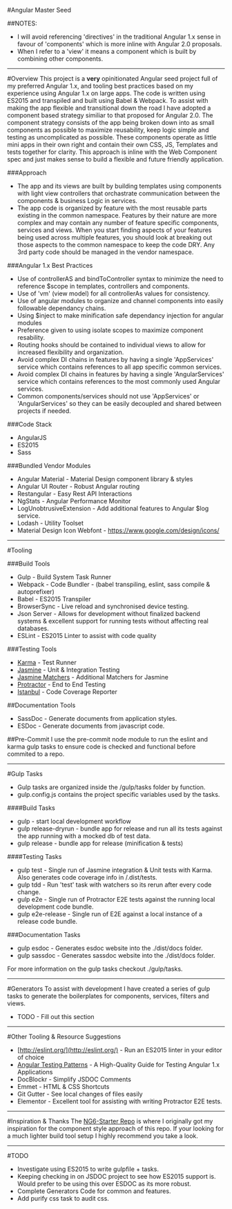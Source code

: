 #Angular Master Seed

##NOTES:
* I will avoid referencing 'directives' in the traditional Angular 1.x sense in favour of 'components' which is more inline with Angular 2.0 proposals.
* When I refer to a 'view' it means a component which is built by combining other components.

---
#Overview
This project is a **very** opinitionated Angular seed project full of my preferred Angular 1.x, and tooling best practices based on my experience using Angular 1.x on large apps. The code is written using ES2015 and transpiled and built using Babel & Webpack. To assist with making the app flexible and transitional down the road I have adopted a component based strategy similiar to that proposed for Angular 2.0.  The component strategy consists of the app being broken down into as small components as possible to maximize reusability, keep logic simple and testing as uncomplicated as possible.  These components operate as little mini apps in their own right and contain their own CSS, JS, Templates and tests together for clarity.  This approach is inline with the Web Component spec and just makes sense to build a flexible and future friendly application.

###Approach
* The app and its views are built by building templates using components with light view controllers that orchastrate communication between the components & business Logic in services.
*  The app code is organized by feature with the most reusable parts existing in the common namespace.  Features by their nature are more complex and may contain any number of feature specific components, services and views.  When you start finding aspects of your features being used across multiple features, you should look at breaking out those aspects to the common namespace to keep the code DRY.
Any 3rd party code should be managed in the vendor namespace.

###Angular 1.x Best Practices
* Use of controllerAS and bindToController syntax to minimize the need to reference $scope in templates, controllers and components.
* Use of 'vm' (view model) for all controllerAs values for consistency.
* Use of angular modules to organize and channel components into easily followable dependancy chains.
* Using $inject to make minification safe dependancy injection for angular modules
* Preference given to using isolate scopes to maximize component resability.
* Routing hooks should be contained to individual views to allow for increased flexibility and organization.
* Avoid complex DI chains in features by having a single 'AppServices' service which contains references to all app specific common services.
* Avoid complex DI chains in features by having a single 'AngularServices' service which contains references to the most commonly used Angular services.
* Common components/services should not use 'AppServices' or 'AngularServices' so they can be easily decoupled and shared between projects if needed.

###Code Stack
* AngularJS
* ES2015
* Sass

###Bundled Vendor Modules
* Angular Material - Material Design component library & styles
* Angular UI Router - Robust Angular routing
* Restangular - Easy Rest API Interactions
* NgStats - Angular Performance Monitor
* LogUnobtrusiveExtension - Add additional features to Angular $log service.
* Lodash - Utility Toolset
* Material Design Icon Webfont - https://www.google.com/design/icons/

---
#Tooling

###Build Tools
* Gulp - Build System Task Runner
* Webpack - Code Bundler - (babel transpiling, eslint, sass compile & autoprefixer)
* Babel - ES2015 Transpiler
* BrowserSync - Live reload and synchronised device testing.
* Json Server - Allows for development without finalized backend systems & excellent support for running tests without affecting real databases.
* ESLint - ES2015 Linter to assist with code quality

###Testing Tools
* [Karma](http://karma-runner.github.io/) - Test Runner
* [Jasmine](http://jasmine.github.io/2.3/introduction.html) - Unit & Integration Testing
* [Jasmine Matchers](https://github.com/JamieMason/Jasmine-Matchers) - Additional Matchers for Jasmine
* [Protractor](https://angular.github.io/protractor/#/) - End to End Testing
* [Istanbul](https://gotwarlost.github.io/istanbul/) - Code Coverage Reporter

##Documentation Tools
* SassDoc - Generate documents from application styles.
* ESDoc - Generate documents from javascript code.

##Pre-Commit
I use the pre-commit node module to run the eslint and karma gulp tasks to ensure code is checked and functional before commited to a repo.

---
#Gulp Tasks
* Gulp tasks are organized inside the /gulp/tasks folder by function.
* gulp.config.js contains the project specific variables used by the tasks.

####Build Tasks
* gulp - start local development workflow
* gulp release-dryrun - bundle app for release and run all its tests against the app running with a mocked db of test data.
* gulp release - bundle app for release (minification & tests)

####Testing Tasks
* gulp test - Single run of Jasmine integration & Unit tests with Karma. Also generates code coverage info in /.dist/tests.
* gulp tdd - Run 'test' task with watchers so its rerun after every code change.
* gulp e2e - Single run of Protractor E2E tests against the running local development code bundle.
* gulp e2e-release - Single run of E2E against a local instance of a release code bundle.

###Documentation Tasks
* gulp esdoc - Generates esdoc website into the ./dist/docs folder.
* gulp sassdoc - Generates sassdoc website into the ./dist/docs folder.

For more information on the gulp tasks checkout ./gulp/tasks.

---
#Generators
To assist with development I have created a series of gulp tasks to generate the boilerplates for components, services, filters and views.

* TODO - Fill out this section

---
#Other Tooling & Resource Suggestions
* [http://eslint.org/](http://eslint.org/) - Run an ES2015 linter in your editor of choice 
* [Angular Testing Patterns](https://github.com/daniellmb/angular-test-patterns) - A High-Quality Guide for Testing Angular 1.x Applications
* DocBlockr - Simplify JSDOC Comments
* Emmet - HTML & CSS Shortcuts
* Git Gutter - See local changes of files easily
* Elementor - Excellent tool for assisting with writing Protractor E2E tests.

---
#Inspiration & Thanks
The [NG6-Starter Repo](https://github.com/angular-class/NG6-starter) is where I originally got my inspiration for the component style approach of this repo.  If your looking for a much lighter build tool setup I highly recommend you take a look.

---
#TODO
* Investigate using ES2015 to write gulpfile + tasks.
* Keeping checking in on JSDOC project to see how ES2015 support is.  Would prefer to be using this over ESDOC as its more robust.
* Complete Generators Code for common and features.
* Add purify css task to audit css.
